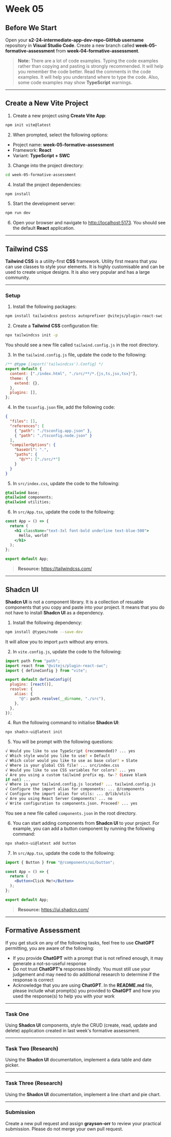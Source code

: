 # Week 05

## Before We Start

Open your **s2-24-intermediate-app-dev-repo-GitHub username** repository in **Visual Studio Code**. Create a new branch called **week-05-formative-assessment** from **week-04-formative-assessment**.

> **Note:** There are a lot of code examples. Typing the code examples rather than copying and pasting is strongly recommended. It will help you remember the code better. Read the comments in the code examples. It will help you understand where to type the code. Also, some code examples may show **TypeScript** warnings.

---

## Create a New Vite Project

1. Create a new project using **Create Vite App**:

```bash
npm init vite@latest
```

2. When prompted, select the following options:

- Project name: **week-05-formative-assessment**
- Framework: **React**
- Variant: **TypeScript + SWC**

3. Change into the project directory:

```bash
cd week-05-formative-assessment
```

4. Install the project dependencies:

```bash
npm install
```

5. Start the development server:

```bash
npm run dev
```

6. Open your browser and navigate to <http://localhost:5173>. You should see the default **React** application.

---

## Tailwind CSS

**Tailwind CSS** is a utility-first **CSS** framework. Utility first means that you can use classes to style your elements. It is highly customisable and can be used to create unique designs. It is also very popular and has a large community.

---

### Setup

1. Install the following packages:

```bash
npm install tailwindcss postcss autoprefixer @vitejs/plugin-react-swc --save-dev
```

2. Create a **Tailwind CSS** configuration file:

```bash
npx tailwindcss init -p
```

You should see a new file called `tailwind.config.js` in the root directory.

3. In the `tailwind.config.js` file, update the code to the following:

```js
/** @type {import('tailwindcss').Config} */
export default {
  content: ["./index.html", "./src/**/*.{js,ts,jsx,tsx}"],
  theme: {
    extend: {},
  },
  plugins: [],
};
```

4. In the `tsconfig.json` file, add the following code:

```json
{
  "files": [],
  "references": [
    { "path": "./tsconfig.app.json" },
    { "path": "./tsconfig.node.json" }
  ],
  "compilerOptions": {
    "baseUrl": ".",
    "paths": {
      "@/*": ["./src/*"]
    }
  }
}
```

5. In `src/index.css`, update the code to the following:

```css
@tailwind base;
@tailwind components;
@tailwind utilities;
```

6. In `src/App.tsx`, update the code to the following:

```jsx
const App = () => {
  return (
    <h1 className="text-3xl font-bold underline text-blue-500">
      Hello, world!
    </h1>
  );
};

export default App;
```

> **Resource:** https://tailwindcss.com/

---

## Shadcn UI

**Shadcn UI** is not a component library. It is a collection of resuable components that you copy and paste into your project. It means that you do not have to install **Shadcn UI** as a dependency.

1. Install the following dependency:

```bash
npm install @types/node --save-dev
```

It will allow you to import `path` without any errors.

2. In `vite.config.js`, update the code to the following:

```js
import path from "path";
import react from "@vitejs/plugin-react-swc";
import { defineConfig } from "vite";

export default defineConfig({
  plugins: [react()],
  resolve: {
    alias: {
      "@": path.resolve(__dirname, "./src"),
    },
  },
});
```


4. Run the following command to initialise **Shadcn UI**:

```bash
npx shadcn-ui@latest init
```

5. You will be prompt with the following questions:

```bash
√ Would you like to use TypeScript (recommended)? ... yes
√ Which style would you like to use? » Default
√ Which color would you like to use as base color? » Slate
√ Where is your global CSS file? ... src/index.css
√ Would you like to use CSS variables for colors? ... yes
√ Are you using a custom tailwind prefix eg. tw-? (Leave blank
if not) ...
√ Where is your tailwind.config.js located? ... tailwind.config.js
√ Configure the import alias for components: ... @/components
√ Configure the import alias for utils: ... @/lib/utils
√ Are you using React Server Components? ... no
√ Write configuration to components.json. Proceed? ... yes
```

You see a new file called `components.json` in the root directory.

6. You can start adding components from **Shadcn UI** to your project. For example, you can add a button component by running the following command:

```bash
npx shadcn-ui@latest add button
```

7. In `src/App.tsx`, update the code to the following:

```jsx
import { Button } from "@/components/ui/button";

const App = () => {
  return (
    <Button>Click Me!</Button>
  );
};

export default App;
```

> **Resource:** <https://ui.shadcn.com/>

---

## Formative Assessment

If you get stuck on any of the following tasks, feel free to use **ChatGPT** permitting, you are aware of the following:

- If you provide **ChatGPT** with a prompt that is not refined enough, it may generate a not-so-useful response
- Do not trust **ChatGPT's** responses blindly. You must still use your judgement and may need to do additional research to determine if the response is correct
- Acknowledge that you are using **ChatGPT**. In the **README.md** file, please include what prompt(s) you provided to **ChatGPT** and how you used the response(s) to help you with your work

---

### Task One

Using **Shadcn UI** components, style the CRUD (create, read, update and delete) application created in last week's formative assessment. 

---

### Task Two (Research)

Using the **Shadcn UI** documentation, implement a data table and date picker.

---

### Task Three (Research)

Using the **Shadcn UI** documentation, implement a line chart and pie chart.

---

### Submission

Create a new pull request and assign **grayson-orr** to review your practical submission. Please do not merge your own pull request.


